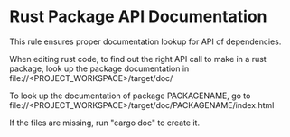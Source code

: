 # Rust Package API Documentation

This rule ensures proper documentation lookup for API of dependencies.

When editing rust code, to find out the right API call to make in a
rust package, look up the package documentation in
file://<PROJECT_WORKSPACE>/target/doc/

To look up the documentation of package PACKAGENAME, go to 
file://<PROJECT_WORKSPACE>/target/doc/PACKAGENAME/index.html

If the files are missing, run "cargo doc" to create it.

